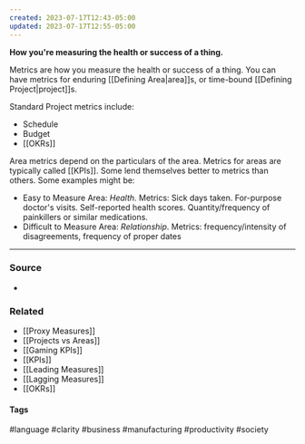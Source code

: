 ```yaml
---
created: 2023-07-17T12:43-05:00
updated: 2023-07-17T12:55-05:00
---
```

**How you're measuring the health or success of a thing.**

Metrics are how you measure the health or success of a thing. You can have metrics for enduring [[Defining Area|area]]s, or time-bound [[Defining Project|project]]s. 

Standard Project metrics include:
- Schedule
- Budget 
- [[OKRs]]

Area metrics depend on the particulars of the area. Metrics for areas are typically called [[KPIs]]. Some lend themselves better to metrics than others. Some examples might be:
- Easy to Measure Area: _Health_. 
  Metrics: Sick days taken. For-purpose doctor's visits. Self-reported health scores. Quantity/frequency of painkillers or similar medications.
- Difficult to Measure Area: _Relationship_. 
  Metrics: frequency/intensity of disagreements, frequency of proper dates

---
### Source
- 

### Related
- [[Proxy Measures]]
- [[Projects vs Areas]]
- [[Gaming KPIs]]
- [[KPIs]]
- [[Leading Measures]]
- [[Lagging Measures]]
- [[OKRs]]

#### Tags
#language #clarity #business #manufacturing #productivity #society 